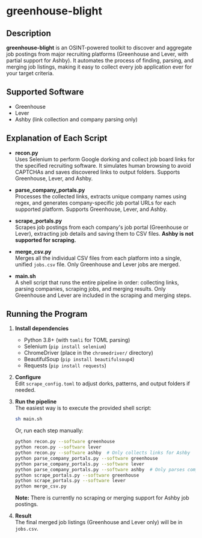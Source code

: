 # greenhouse-blight

## Description

**greenhouse-blight** is an OSINT-powered toolkit to discover and aggregate job postings from major recruiting platforms (Greenhouse and Lever, with partial support for Ashby). It automates the process of finding, parsing, and merging job listings, making it easy to collect every job application ever for your target criteria.

## Supported Software

- Greenhouse
- Lever
- Ashby (link collection and company parsing only)

## Explanation of Each Script

- **recon.py**  
  Uses Selenium to perform Google dorking and collect job board links for the specified recruiting software. It simulates human browsing to avoid CAPTCHAs and saves discovered links to output folders. Supports Greenhouse, Lever, and Ashby.

- **parse_company_portals.py**  
  Processes the collected links, extracts unique company names using regex, and generates company-specific job portal URLs for each supported platform. Supports Greenhouse, Lever, and Ashby.

- **scrape_portals.py**  
  Scrapes job postings from each company's job portal (Greenhouse or Lever), extracting job details and saving them to CSV files. **Ashby is not supported for scraping.**

- **merge_csv.py**  
  Merges all the individual CSV files from each platform into a single, unified `jobs.csv` file. Only Greenhouse and Lever jobs are merged.

- **main.sh**  
  A shell script that runs the entire pipeline in order: collecting links, parsing companies, scraping jobs, and merging results. Only Greenhouse and Lever are included in the scraping and merging steps.

## Running the Program

1. **Install dependencies**  
   - Python 3.8+ (with `tomli`  for TOML parsing)
   - Selenium (`pip install selenium`)
   - ChromeDriver (place in the `chromedriver/` directory)
   - BeautifulSoup (`pip install beautifulsoup4`)
   - Requests (`pip install requests`)

2. **Configure**  
   Edit `scrape_config.toml` to adjust dorks, patterns, and output folders if needed.

3. **Run the pipeline**  
   The easiest way is to execute the provided shell script:
   ```sh
   sh main.sh
   ```
   Or, run each step manually:
   ```sh
   python recon.py --software greenhouse
   python recon.py --software lever
   python recon.py --software ashby  # Only collects links for Ashby
   python parse_company_portals.py --software greenhouse
   python parse_company_portals.py --software lever
   python parse_company_portals.py --software ashby  # Only parses companies/portals for Ashby
   python scrape_portals.py --software greenhouse
   python scrape_portals.py --software lever
   python merge_csv.py
   ```
   **Note:** There is currently no scraping or merging support for Ashby job postings.

4. **Result**  
   The final merged job listings (Greenhouse and Lever only) will be in `jobs.csv`.
